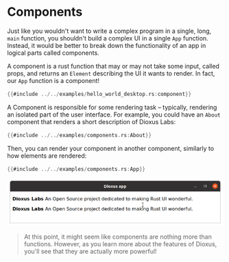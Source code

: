 # Components

Just like you wouldn't want to write a complex program in a single, long, `main` function, you shouldn't build a complex UI in a single `App` function. Instead, it would be better to break down the functionality of an app in logical parts called components.

A component is a rust function that may or may not take some input, called props, and returns an `Element` describing the UI it wants to render. In fact, our `App` function is a component!

```rust
{{#include ../../examples/hello_world_desktop.rs:component}}
```

A Component is responsible for some rendering task – typically, rendering an isolated part of the user interface. For example, you could have an `About` component that renders a short description of Dioxus Labs:

```rust
{{#include ../../examples/components.rs:About}}
```

Then, you can render your component in another component, similarly to how elements are rendered:

```rust
{{#include ../../examples/components.rs:App}}
```

![Screenshot containing the About component twice](./images/screenshot_about_component.png)

> At this point, it might seem like components are nothing more than functions. However, as you learn more about the features of Dioxus, you'll see that they are actually more powerful!

